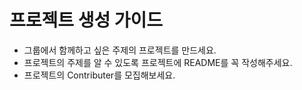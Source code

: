 # 프로젝트 생성 가이드

- 그룹에서 함께하고 싶은 주제의 프로젝트를 만드세요.
- 프로젝트의 주제를 알 수 있도록 프로젝트에 README를 꼭 작성해주세요.
- 프로젝트의 Contributer를 모집해보세요.



